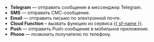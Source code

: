 * **Telegram** — отправить сообщение в мессенджер Telegram.
* **SMS** — отправить СМС-сообщение.
* **Email** — отправить письмо по электронной почте.
* **Cloud Function** – вызвать функцию из сервиса [{{ sf-name }}](../../functions/).
* **Push** — отправить Push-сообщение в мобильное приложение.
* **Phone** — позвонить получателю по телефону.